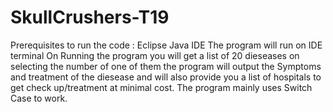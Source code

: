 # SkullCrushers-T19
Prerequisites to run the code :
Eclipse Java IDE
The program will run on IDE terminal
On Running the program you will get a list of 20 dieseases on selecting the number of one of them the program will output the 
Symptoms and treatment of the diesease and will also provide you a list of hospitals to get check up/treatment at minimal cost.
The program mainly uses Switch Case to work.
